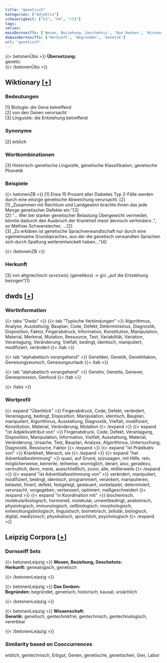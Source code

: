 ```yaml
---
title: "genetisch"
kategorien: ["Adjektiv"]
schwierigkeit: ["k3", "h4", "r13"]
tags:
series:
mainDornseiffs: ['Wesen, Beziehung, Geschehnis', 'Das Denken', 'Wissenschaft']
domainDornseiffs: ['Herkunft', 'Begründen', 'Genetik']
url: "genetisch"
---
```


{{< betonenÜbs >}}
**Übersetzung:**  
genetic  
{{< /betonenÜbs >}}

## Wiktionary [[+](https://de.wiktionary.org/wiki/genetisch)]

### Bedeutungen
[1] Biologie: die Gene betreffend  
[2] von den Genen verursacht  
[3] Linguistik: die Entstehung betreffend  

### Synonyme
[2] erblich  

### Wortkombinationen
[3] Historisch-genetische Linguistik, genetische Klassifikation, genetische Phonetik  

### Beispiele
{{< betonenZB >}}
[1] Etwa 15 Prozent aller Diabetes Typ 2-Fälle werden durch eine einzige genetische Abweichung verursacht. [2]  
[1] „Zusammen mit Reichtum und Landgewinn brachte ihnen das jede Menge genetischer Defekte ein.“[3]  
[2] "… Wer bei starker genetischer Belastung Übergewicht vermeidet, könnte dadurch den Ausbruch der Krankheit meist dennoch verhindern..", so Mathias Schwanstecher, …[2]  
[3] „Zu erklären ist genetische Sprachverwandtschaft nur durch eine »gemeinsame Grundsprache«, aus der die genetisch verwandten Sprachen sich durch Spaltung weiterentwickelt haben…“[4]  

{{< /betonenZB >}}
### Herkunft
[3] von altgriechisch γενετικός (genetikos) → grc „auf die Entstehung bezogen“[1]  



## dwds [[+](https://www.dwds.de/wb/genetisch)]

### Wortinformation
{{< tabs "Dwds" >}}
{{< tab "Typische Verbindungen" >}}
Algorithmus, Analyse, Ausstattung, Bauplan, Code, Defekt, Determinismus, Diagnostik, Disposition, Faktor, Fingerabdruck, Information, Konstitution, Manipulation, Material, Merkmal, Mutation, Ressource, Test, Variabilität, Variation, Veranlagung, Veränderung, Vielfalt, bedingt, identisch, manipuliert, modifiziert, verändert
{{< /tab >}}

{{< tab "alphabetisch vorangehend" >}}
Genetiker, Genetik, Genethliakon, Genesungswunsch, Genesungsurlaub
{{< /tab >}}

{{< tab "alphabetisch vorangehend" >}}
Genetiv, Genette, Genever, Genexpression, Genfood
{{< /tab >}}

{{< /tabs >}}

### Wortprofil
{{< expand "Überblick" >}} Fingerabdruck, Code, Defekt, verändert, Veranlagung, bedingt, Disposition, Manipulation, identisch, Bauplan, manipuliert, Algorithmus, Ausstattung, Diagnostik, Vielfalt, modifiziert, Konstitution, Material, Veränderung, Mutation {{< /expand >}}
{{< expand "ist Adjektivattribut von" >}} Fingerabdruck, Code, Defekt, Veranlagung, Disposition, Manipulation, Information, Vielfalt, Ausstattung, Material, Veränderung, Ursache, Test, Bauplan, Analyse, Algorithmus, Untersuchung, Diagnostik, Ressource, Faktor {{< /expand >}}
{{< expand "ist Prädikativ von" >}} Krankheit, Mensch, sie {{< /expand >}}
{{< expand "hat Adverbialbestimmung" >}} quasi, auf Grund, sozusagen, mit Hilfe, rein, möglicherweise, keinerlei, teilweise, womöglich, derart, also, geradezu, vermutlich, denn, meist, ausschließlich, zuvor, alle, mittlerweile {{< /expand >}}
{{< expand "ist Adverbialbestimmung von" >}} verändert, manipuliert, modifiziert, bedingt, identisch, programmiert, verankert, manipulieren, belastet, fixiert, defekt, festgelegt, gesteuert, vorbelastet, determiniert, verursacht, vorgegeben, verbessert, optimiert, maßgeschneidert {{< /expand >}}
{{< expand "in Koordination mit" >}} biochemisch, molekularbiologisch, hormonell, molekular, umweltbedingt, anatomisch, physiologisch, immunologisch, zellbiologisch, morphologisch, entwicklungsbiologisch, linguistisch, biometrisch, zellulär, biologisch, digital, medizinisch, physikalisch, sprachlich, psychologisch {{< /expand >}}

## Leipzig Corpora [[+](https://corpora.uni-leipzig.de/en/res?word=genetisch&corpusId=deu_newscrawl-public_2018)]

### Dornseiff Sets
{{< betonenLeipzig >}}
**Wesen, Beziehung, Geschehnis:**  
**Herkunft:** genealogisch, genetisch  

{{< /betonenLeipzig >}}


{{< betonenLeipzig >}}
**Das Denken:**  
**Begründen:** begründet, genetisch, historisch, kausal, ursächlich  

{{< /betonenLeipzig >}}


{{< betonenLeipzig >}}
**Wissenschaft:**  
**Genetik:** genetisch, gentechnikfrei, gentechnisch, gentechnologisch, vererbbar  

{{< /betonenLeipzig >}}

### Similarity based on Cooccurrences
erblich, gentechnisch, Erbgut, Genen, genetische, genetischen, Gen, Labor

